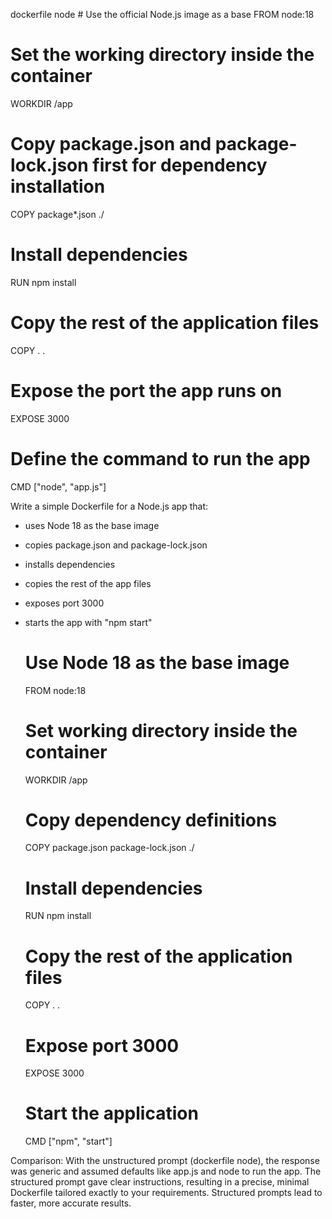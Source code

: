dockerfile node
    # Use the official Node.js image as a base
  FROM node:18
  
  # Set the working directory inside the container
  WORKDIR /app
  
  # Copy package.json and package-lock.json first for dependency installation
  COPY package*.json ./
  
  # Install dependencies
  RUN npm install
  
  # Copy the rest of the application files
  COPY . .
  
  # Expose the port the app runs on
  EXPOSE 3000
  
  # Define the command to run the app
  CMD ["node", "app.js"]

  Write a simple Dockerfile for a Node.js app that:
- uses Node 18 as the base image
- copies package.json and package-lock.json
- installs dependencies
- copies the rest of the app files
- exposes port 3000
- starts the app with "npm start"
  # Use Node 18 as the base image
    FROM node:18
    
    # Set working directory inside the container
    WORKDIR /app
    
    # Copy dependency definitions
    COPY package.json package-lock.json ./
    
    # Install dependencies
    RUN npm install
    
    # Copy the rest of the application files
    COPY . .
    
    # Expose port 3000
    EXPOSE 3000
    
    # Start the application
    CMD ["npm", "start"]


Comparison: With the unstructured prompt (dockerfile node), the response was generic and assumed defaults like app.js and node to run the app. 
The structured prompt gave clear instructions, resulting in a precise, minimal Dockerfile tailored exactly to your requirements. Structured prompts lead to faster, more accurate results.
